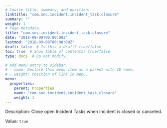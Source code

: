 ```yaml
---
# Course title, summary, and position.
linktitle: "com.snc.incident.incident_task.closure"
summary: ""
weight: 1
# Page metadata.
title: "com.snc.incident.incident_task.closure"
date: "2018-09-09T00:00:00Z"
lastmod: "2018-09-09T00:00:00Z"
draft: false  # Is this a draft? true/false
toc: true  # Show table of contents? true/false
type: docs  # Do not modify.

# Add menu entry to sidebar.
# - name: Declare this menu item as a parent with ID name.
# - weight: Position of link in menu.
menu:
  properties:
    parent: Properties
    name: "com.snc.incident.incident_task.closure"
    weight: 1
---
```


Description: Close open Incident Tasks when Incident is closed or canceled.


Value: `true`